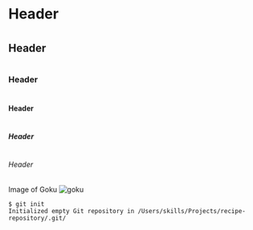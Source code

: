 # <h1> Header
# <h2> Header
# <h3> Header
# <h4> Header
# <h5> Header
# <h6> Header



Image of Goku ![goku](https://github.com/user-attachments/assets/2ceeb626-fa97-4f60-ac4c-719837d04b6b)




```
$ git init
Initialized empty Git repository in /Users/skills/Projects/recipe-repository/.git/
```

